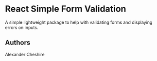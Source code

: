 # React Simple Form Validation

A simple lightweight package to help with validating forms and displaying errors on inputs.

## Authors

Alexander Cheshire
